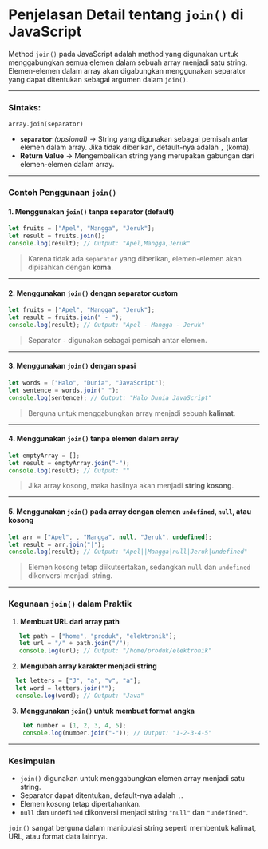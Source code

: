 # **Penjelasan Detail tentang  `join()` di JavaScript**

Method `join()` pada JavaScript adalah method yang digunakan untuk menggabungkan semua elemen dalam sebuah array menjadi satu string. Elemen-elemen dalam array akan digabungkan menggunakan separator yang dapat ditentukan sebagai argumen dalam `join()`.

----------

### **Sintaks:**

`array.join(separator)` 

-   **`separator`** _(opsional)_ → String yang digunakan sebagai pemisah antar elemen dalam array. Jika tidak diberikan, default-nya adalah `,` (koma).
-   **Return Value** → Mengembalikan string yang merupakan gabungan dari elemen-elemen dalam array.

----------

### **Contoh Penggunaan `join()`**

#### **1. Menggunakan `join()` tanpa separator (default)**

```javascript
let fruits = ["Apel", "Mangga", "Jeruk"];
let result = fruits.join();
console.log(result); // Output: "Apel,Mangga,Jeruk"
```

> Karena tidak ada `separator` yang diberikan, elemen-elemen akan dipisahkan dengan **koma**.

----------

#### **2. Menggunakan `join()` dengan separator custom**

```javascript
let fruits = ["Apel", "Mangga", "Jeruk"];
let result = fruits.join(" - ");
console.log(result); // Output: "Apel - Mangga - Jeruk"
```

> Separator `-` digunakan sebagai pemisah antar elemen.

----------

#### **3. Menggunakan `join()` dengan spasi**

```javascript
let words = ["Halo", "Dunia", "JavaScript"];
let sentence = words.join(" ");
console.log(sentence); // Output: "Halo Dunia JavaScript"
```

> Berguna untuk menggabungkan array menjadi sebuah **kalimat**.

----------

#### **4. Menggunakan `join()` tanpa elemen dalam array**

```javascript
let emptyArray = [];
let result = emptyArray.join("-");
console.log(result); // Output: ""
```

> Jika array kosong, maka hasilnya akan menjadi **string kosong**.

----------

#### **5. Menggunakan `join()` pada array dengan elemen `undefined`, `null`, atau kosong**

```javascript
let arr = ["Apel", , "Mangga", null, "Jeruk", undefined];
let result = arr.join("|");
console.log(result); // Output: "Apel||Mangga|null|Jeruk|undefined"
```

> Elemen kosong tetap diikutsertakan, sedangkan `null` dan `undefined` dikonversi menjadi string.

----------

### **Kegunaan `join()` dalam Praktik**

1.  **Membuat URL dari array path**

 ```javascript
    let path = ["home", "produk", "elektronik"];
    let url = "/" + path.join("/");
    console.log(url); // Output: "/home/produk/elektronik"
```
    
2.  **Mengubah array karakter menjadi string**
    
  ```javascript
    let letters = ["J", "a", "v", "a"];
    let word = letters.join("");
    console.log(word); // Output: "Java"
 ```
    
3.  **Menggunakan `join()` untuk membuat format angka**
    
```javascript    
    let number = [1, 2, 3, 4, 5];
    console.log(number.join("-")); // Output: "1-2-3-4-5"
```
    

----------

### **Kesimpulan**

-   `join()` digunakan untuk menggabungkan elemen array menjadi satu string.
-   Separator dapat ditentukan, default-nya adalah `,`.
-   Elemen kosong tetap dipertahankan.
-   `null` dan `undefined` dikonversi menjadi string `"null"` dan `"undefined"`.

`join()` sangat berguna dalam manipulasi string seperti membentuk kalimat, URL, atau format data lainnya.


